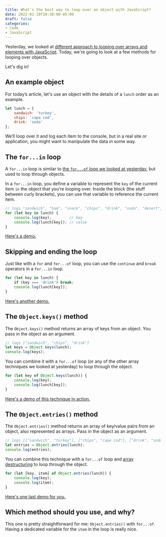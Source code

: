 ```yaml
---
title: What's the best way to loop over an object with JavaScript?
date: 2022-01-10T10:30:00-05:00
draft: false
categories:
- Code
- JavaScript
---
```


Yesterday, we looked at [different approach to looping over arrays and elements with JavaScript](/whats-the-best-way-to-loop-over-arrays-and-elements-in-javascript/). Today, we're going to look at a few methods for looping over objects.

Let's dig in!

## An example object

For today’s article, let's use an object with the details of a `lunch` order as an example.

```js
let lunch = {
	sandwich: 'turkey',
	chips: 'cape cod',
	drink: 'soda'
};
```

We’ll loop over it and log each item to the console, but in a real site or application, you might want to manipulate the data in some way.

## The `for...in` loop

A `for...in` loop is similar to [the `for...of` loop we looked at yesterday](/whats-the-best-way-to-loop-over-arrays-and-elements-in-javascript/#the-for-of-loop), but used to loop through objects.

In a `for...in` loop, you define a variable to represent the `key` of the current item `in` the object that you’re looping over. Inside the block (the stuff between curly brackets), you can use that variable to reference the current item.

```js
// logs "sandwich", "ham", "snack", "chips", "drink", "soda", "desert", "cookie", "guests", 3, "alcohol", false
for (let key in lunch) {
	console.log(key);        // key
	console.log(lunch[key]); // value
}
```

[Here's a demo.](https://codepen.io/cferdinandi/pen/LYzgjNp?editors=0011)

## Skipping and ending the loop

Just like with a `for` and `for...of` loop, you can use the `continue` and `break` operators in a `for...in` loop.

```js
for (let key in lunch) {
	if (key === 'drink') break;
	console.log(lunch[key]);
}
```

[Here's another demo.](https://codepen.io/cferdinandi/pen/MWEPvyZ?editors=0011)

## The `Object.keys()` method

The `Object.keys()` method returns an array of keys from an object. You pass in the object as an argument.

```js
// logs ["sandwich", "chips", "drink"]
let keys = Object.keys(lunch);
console.log(keys);
```

You can combine it with a `for...of` loop (or any of the other array techniques we looked at yesterday) to loop through the object.

```js
for (let key of Object.keys(lunch)) {
	console.log(key);
	console.log(lunch[key]);
}
```

[Here's a demo of this technique in action.](https://codepen.io/cferdinandi/pen/oNGaezx?editors=0011)

## The `Object.entries()` method

The `Object.entries()` method returns an array of key/value pairs from an object, also represented as arrays. Pass in the object as an argument.

```js
// logs [["sandwich", "turkey"], ["chips", "cape cod"], ["drink", "soda"]]
let entries = Object.entries(lunch);
console.log(entries);
```

You can combine this technique with a `for...of` loop and [array destructuring](/destructuring-in-javascript/#destructuring-arrays-with-vanilla-js) to loop through the object.

```js
for (let [key, item] of Object.entries(lunch)) {
	console.log(key);
	console.log(item);
}
```

[Here's one last demo for you.](https://codepen.io/cferdinandi/pen/QWqZMpV?editors=0011)

## Which method should you use, and why?

This one is pretty straightforward for me: `Object.entries()` with `for...of`. Having a dedicated variable for the `item` in the loop is really nice.